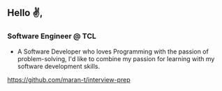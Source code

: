 ## Hello ✌,

### Software Engineer @ TCL

- A Software Developer who loves Programming with the passion of problem-solving, I'd like to combine my passion for learning with my software development skills.

https://github.com/maran-t/interview-prep
